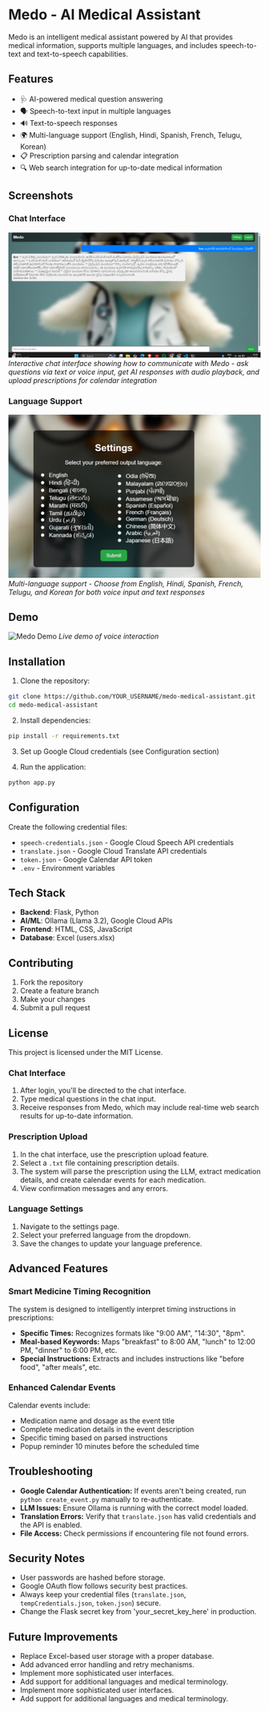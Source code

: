 # Medo - AI Medical Assistant

Medo is an intelligent medical assistant powered by AI that provides medical information, supports multiple languages, and includes speech-to-text and text-to-speech capabilities.

## Features

- 🩺 AI-powered medical question answering
- 🗣️ Speech-to-text input in multiple languages
- 🔊 Text-to-speech responses
- 🌍 Multi-language support (English, Hindi, Spanish, French, Telugu, Korean)
- 📋 Prescription parsing and calendar integration
- 🔍 Web search integration for up-to-date medical information

## Screenshots

### Chat Interface
![Chat Page](./images/chat_page.jpg)
*Interactive chat interface showing how to communicate with Medo - ask questions via text or voice input, get AI responses with audio playback, and upload prescriptions for calendar integration*

### Language Support
![Language Support](./images/language_supports.jpg)
*Multi-language support - Choose from English, Hindi, Spanish, French, Telugu, and Korean for both voice input and text responses*

## Demo

<!-- For GIFs or videos -->
![Medo Demo](./images/demo.gif)
*Live demo of voice interaction*

## Installation

1. Clone the repository:
```bash
git clone https://github.com/YOUR_USERNAME/medo-medical-assistant.git
cd medo-medical-assistant
```

2. Install dependencies:
```bash
pip install -r requirements.txt
```

3. Set up Google Cloud credentials (see Configuration section)

4. Run the application:
```bash
python app.py
```

## Configuration

Create the following credential files:
- `speech-credentials.json` - Google Cloud Speech API credentials
- `translate.json` - Google Cloud Translate API credentials
- `token.json` - Google Calendar API token
- `.env` - Environment variables

## Tech Stack

- **Backend**: Flask, Python
- **AI/ML**: Ollama (Llama 3.2), Google Cloud APIs
- **Frontend**: HTML, CSS, JavaScript
- **Database**: Excel (users.xlsx)

## Contributing

1. Fork the repository
2. Create a feature branch
3. Make your changes
4. Submit a pull request

## License

This project is licensed under the MIT License.
### Chat Interface

1. After login, you'll be directed to the chat interface.
2. Type medical questions in the chat input.
3. Receive responses from Medo, which may include real-time web search results for up-to-date information.

### Prescription Upload

1. In the chat interface, use the prescription upload feature.
2. Select a `.txt` file containing prescription details.
3. The system will parse the prescription using the LLM, extract medication details, and create calendar events for each medication.
4. View confirmation messages and any errors.

### Language Settings

1. Navigate to the settings page.
2. Select your preferred language from the dropdown.
3. Save the changes to update your language preference.

## Advanced Features

### Smart Medicine Timing Recognition

The system is designed to intelligently interpret timing instructions in prescriptions:

* **Specific Times:** Recognizes formats like "9:00 AM", "14:30", "8pm".
* **Meal-based Keywords:** Maps "breakfast" to 8:00 AM, "lunch" to 12:00 PM, "dinner" to 6:00 PM, etc.
* **Special Instructions:** Extracts and includes instructions like "before food", "after meals", etc.

### Enhanced Calendar Events

Calendar events include:
* Medication name and dosage as the event title
* Complete medication details in the event description
* Specific timing based on parsed instructions
* Popup reminder 10 minutes before the scheduled time

## Troubleshooting

* **Google Calendar Authentication:** If events aren't being created, run `python create_event.py` manually to re-authenticate.
* **LLM Issues:** Ensure Ollama is running with the correct model loaded.
* **Translation Errors:** Verify that `translate.json` has valid credentials and the API is enabled.
* **File Access:** Check permissions if encountering file not found errors.

## Security Notes

* User passwords are hashed before storage.
* Google OAuth flow follows security best practices.
* Always keep your credential files (`translate.json`, `tempCredentials.json`, `token.json`) secure.
* Change the Flask secret key from 'your_secret_key_here' in production.

## Future Improvements

* Replace Excel-based user storage with a proper database.
* Add advanced error handling and retry mechanisms.
* Implement more sophisticated user interfaces.
* Add support for additional languages and medical terminology.
* Implement more sophisticated user interfaces.
* Add support for additional languages and medical terminology.
